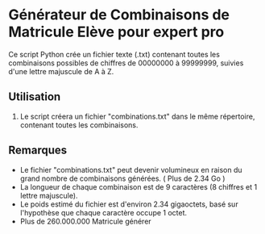 # Générateur de Combinaisons de Matricule Elève pour expert pro

Ce script Python crée un fichier texte (.txt) contenant toutes les combinaisons possibles de chiffres de 00000000 à 99999999, suivies d'une lettre majuscule de A à Z.

## Utilisation

1. Le script créera un fichier "combinations.txt" dans le même répertoire, contenant toutes les combinaisons.

## Remarques

- Le fichier "combinations.txt" peut devenir volumineux en raison du grand nombre de combinaisons générées. ( Plus de 2.34 Go )
- La longueur de chaque combinaison est de 9 caractères (8 chiffres et 1 lettre majuscule).
- Le poids estimé du fichier est d'environ 2.34 gigaoctets, basé sur l'hypothèse que chaque caractère occupe 1 octet.
- Plus de 260.000.000 Matricule générer
